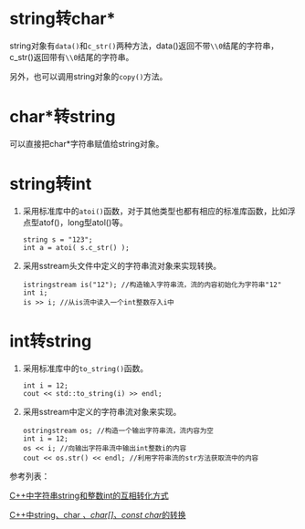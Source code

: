 <!--markdown-->
# string转char*

string对象有`data()`和`c_str()`两种方法，data()返回不带`\\0`结尾的字符串，c_str()返回带有`\\0`结尾的字符串。

另外，也可以调用string对象的`copy()`方法。

# char*转string

可以直接把char*字符串赋值给string对象。

# string转int

1. 采用标准库中的`atoi()`函数，对于其他类型也都有相应的标准库函数，比如浮点型atof()，long型atol()等。
    ```
    string s = "123";
    int a = atoi( s.c_str() );
    ```

2. 采用sstream头文件中定义的字符串流对象来实现转换。
   ```
   istringstream is("12"); //构造输入字符串流，流的内容初始化为字符串"12"
   int i;
   is >> i; //从is流中读入一个int整数存入i中
   ```

# int转string

1. 采用标准库中的`to_string()`函数。
    ```
    int i = 12;
    cout << std::to_string(i) >> endl;
    ```

2. 采用sstream中定义的字符串流对象来实现。
    ```
    ostringstream os; //构造一个输出字符串流，流内容为空
    int i = 12;
    os << i; //向输出字符串流中输出int整数i的内容
    cout << os.str() << endl; //利用字符串流的str方法获取流中的内容
    ```



参考列表：

[C++中字符串string和整数int的互相转化方式](https://blog.csdn.net/na_beginning/article/details/53576123)

[C++中string、char *、char[]、const char*的转换](https://blog.csdn.net/hebbely/article/details/79577880)	